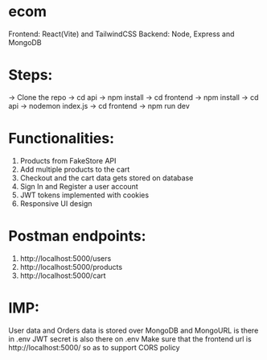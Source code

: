 # ecom

Frontend: React(Vite) and TailwindCSS
Backend: Node, Express and MongoDB

# Steps:

-> Clone the repo
-> cd api -> npm install
-> cd frontend -> npm install
-> cd api -> nodemon index.js
-> cd frontend -> npm run dev

# Functionalities:

1) Products from FakeStore API
2) Add multiple products to the cart
3) Checkout and the cart data gets stored on database
4) Sign In and Register a user account
5) JWT tokens implemented with cookies
6) Responsive UI design

# Postman endpoints:

1) http://localhost:5000/users
2) http://localhost:5000/products
3) http://localhost:5000/cart

# IMP:

User data and Orders data is stored over MongoDB and MongoURL is there in .env
JWT secret is also there on .env
Make sure that the frontend url is http://localhost:5000/ so as to support CORS policy
